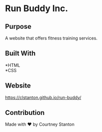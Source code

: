 # Run Buddy Inc.

## Purpose
A website that offers fitness training services.

## Built With
*HTML <br>
*CSS

## Website
https://clstanton.github.io/run-buddy/

## Contribution
Made with ❤️ by Courtney Stanton

